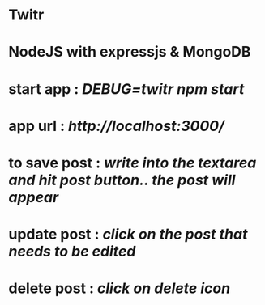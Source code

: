 # Twitr

# NodeJS with expressjs & MongoDB

# start app : *DEBUG=twitr npm start*
# app url : *http://localhost:3000/*

# to save post : *write into the textarea and hit post button.. the post will appear*
# update post : *click on the post that needs to be edited*
# delete post : *click on delete icon*